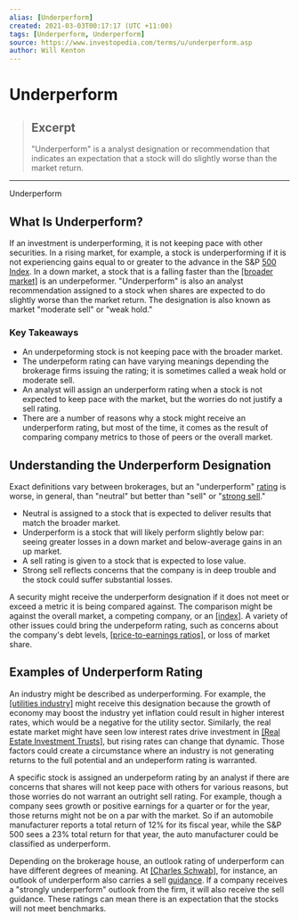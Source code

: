 ```yaml
---
alias: [Underperform]
created: 2021-03-03T00:17:17 (UTC +11:00)
tags: [Underperform, Underperform]
source: https://www.investopedia.com/terms/u/underperform.asp
author: Will Kenton
---
```


# Underperform

> ## Excerpt
> "Underperform" is a analyst designation or recommendation that indicates an expectation that a stock will do slightly worse than the market return.

---

Underperform
## What Is Underperform?

If an investment is underperforming, it is not keeping pace with other securities. In a rising market, for example, a stock is underperforming if it is not experiencing gains equal to or greater to the advance in the S&P [500 Index](https://www.investopedia.com/terms/s/sp500.asp). In a down market, a stock that is a falling faster than the [[broader market]](https://www.investopedia.com/terms/b/broad-basedindex.asp) is an underpeformer. "Underperform" is also an analyst recommendation assigned to a stock when shares are expected to do slightly worse than the market return. The designation is also known as market "moderate sell" or "weak hold."

### Key Takeaways

-   An underpeforming stock is not keeping pace with the broader market.
-   The underpeform rating can have varying meanings depending the brokerage firms issuing the rating; it is sometimes called a weak hold or moderate sell.
-   An analyst will assign an underperform rating when a stock is not expected to keep pace with the market, but the worries do not justify a sell rating.
-   There are a number of reasons why a stock might receive an underperform rating, but most of the time, it comes as the result of comparing company metrics to those of peers or the overall market.

## Understanding the Underperform Designation

Exact definitions vary between brokerages, but an "underperform" [rating](https://www.investopedia.com/terms/r/rating.asp) is worse, in general, than "neutral" but better than "sell" or "[strong sell](https://www.investopedia.com/terms/s/strongsell.asp)."

-   Neutral is assigned to a stock that is expected to deliver results that match the broader market.
-   Underperform is a stock that will likely perform slightly below par: seeing greater losses in a down market and below-average gains in an up market.
-   A sell rating is given to a stock that is expected to lose value.
-   Strong sell reflects concerns that the company is in deep trouble and the stock could suffer substantial losses.

A security might receive the underperform designation if it does not meet or exceed a metric it is being compared against. The comparison might be against the overall market, a competing company, or an [[index]](https://www.investopedia.com/terms/i/index.asp). A variety of other issues could bring the underpeform rating, such as concerns about the company's debt levels, [[price-to-earnings ratios]](https://www.investopedia.com/terms/p/price-earningsratio.asp), or loss of market share.

## Examples of Underperform Rating

An industry might be described as underperforming. For example, the [[utilities industry]](https://www.investopedia.com/terms/u/utilities_sector.asp) might receive this designation because the growth of economy may boost the industry yet inflation could result in higher interest rates, which would be a negative for the utility sector. Similarly, the real estate market might have seen low interest rates drive investment in [[Real Estate Investment Trusts]](https://www.investopedia.com/terms/r/reit.asp), but rising rates can change that dynamic. Those factors could create a circumstance where an industry is not generating returns to the full potential and an undeperform rating is warranted.

A specific stock is assigned an underpeform rating by an analyst if there are concerns that shares will not keep pace with others for various reasons, but those worries do not warrant an outright sell rating. For example, though a company sees growth or positive earnings for a quarter or for the year, those returns might not be on a par with the market. So if an automobile manufacturer reports a total return of 12% for its fiscal year, while the S&P 500 sees a 23% total return for that year, the auto manufacturer could be classified as underperform.

Depending on the brokerage house, an outlook rating of underperform can have different degrees of meaning. At [[Charles Schwab]](https://www.investopedia.com/charles-schwab-review-4587888), for instance, an outlook of underperform also carries a sell [guidance](https://www.investopedia.com/terms/g/guidance.asp). If a company receives a "strongly underperform" outlook from the firm, it will also receive the sell guidance. These ratings can mean there is an expectation that the stocks will not meet benchmarks.
